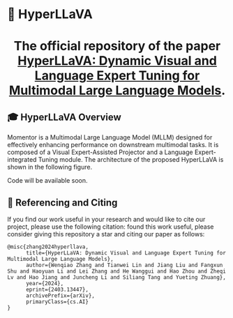 # 📄 HyperLLaVA

<h1 align = "center">
      
The official repository of the paper [HyperLLaVA: Dynamic Visual and Language Expert Tuning for Multimodal Large Language Models](https://arxiv.org/pdf/2403.13447.pdf).

## 🎓 HyperLLaVA Overview

Momentor is a Multimodal Large Language Model (MLLM) designed for effectively enhancing performance on downstream multimodal tasks. It is composed of a Visual Expert-Assisted Projector and a  Language Expert-integrated Tuning module. The architecture of the proposed HyperLLaVA is shown in the following figure.

Code will be available soon. 
</h1>


## 🤝 Referencing and Citing 

If you find our work useful in your research and would like to cite our project, please use the following citation: found this work useful, please consider giving this repository a star and citing our paper as follows:
```
@misc{zhang2024hyperllava,
      title={HyperLLaVA: Dynamic Visual and Language Expert Tuning for Multimodal Large Language Models}, 
      author={Wenqiao Zhang and Tianwei Lin and Jiang Liu and Fangxun Shu and Haoyuan Li and Lei Zhang and He Wanggui and Hao Zhou and Zheqi Lv and Hao Jiang and Juncheng Li and Siliang Tang and Yueting Zhuang},
      year={2024},
      eprint={2403.13447},
      archivePrefix={arXiv},
      primaryClass={cs.AI}
}
```

